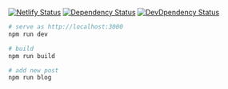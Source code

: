 [![Netlify Status](https://api.netlify.com/api/v1/badges/6d9ef494-a24b-46a2-882b-4440976ade37/deploy-status)](https://app.netlify.com/sites/modest-payne-215883/deploys)
[![Dependency Status](https://img.shields.io/david/7ma7X/mywebsite.svg?style=flat)](https://img.shields.io/david/7ma7X/mywebsite.svg?style=flat)
[![DevDpendency Status](https://img.shields.io/david/dev/7ma7X/mywebsite.svg?style=flat)](https://img.shields.io/david/dev/7ma7X/mywebsite.svg?style=flat)

```sh
# serve as http://localhost:3000
npm run dev

# build
npm run build

# add new post
npm run blog
```